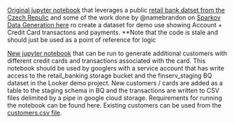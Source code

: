 [Original jupyter notebook](/banking_dataset_gen(old).ipynb) that leverages a public [retail bank datset from the Czech Repulic](https://data.world/lpetrocelli/czech-financial-dataset-real-anonymized-transactions) and some of the work done by @namebrandon on [Sparkov Data Generation here](https://github.com/namebrandon/Sparkov_Data_Generation) ro create a dataset for demo use showing Account + Credit Card transactons and payments. **Note that the code is stale and should just be used as a point of reference for logic

[New jupyter notebook](/data_gen.ipynb) that can be run to generate additional customers with different credit cards and transactions associated with the card. This notebook should be used by googlers with a service account that has write access to the retail_banking storage bucket and the finserv_staging BQ dataset in the Looker demo project. New customers / cards are added as a table to the staging schema in BQ and the transactions are written to CSV files delimited by a pipe in google cloud storage. Requirements for running the notebook can be found here. Existing customers can be used from the [customers.csv file](/customers.csv).

